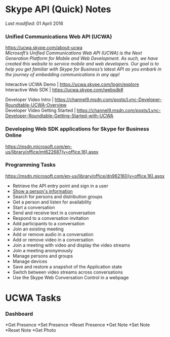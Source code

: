 # Skype API (Quick) Notes
*Last modified*: 01 April 2016

### Unified Communications Web API (UCWA) 
https://ucwa.skype.com/about-ucwa  
_Microsoft’s Unified Communications Web API (UCWA) is the Next Generation Platform for Mobile and Web Development. As such, we have created this website to service mobile and web developers. Our goal is to help you get familiar with Skype for Business’s latest API as you embark in the journey of embedding communications in any app!_   

Interactive UCWA Demo | https://ucwa.skype.com/login/explore  
Interactive Web SDK | https://ucwa.skype.com/websdk#   

Developer Video Intro | https://channel9.msdn.com/posts/Lync-Developer-Roundtable-UCWA-Overview   
Developer Video Getting Started | https://channel9.msdn.com/posts/Lync-Developer-Roundtable-Getting-Started-with-UCWA

### Developing Web SDK applications for Skype for Business Online
https://msdn.microsoft.com/en-us/library/office/mt622687(v=office.16).aspx  

### Programming Tasks
https://msdn.microsoft.com/en-us/library/office/dn962160(v=office.16).aspx  

* Retrieve the API entry point and sign in a user
* [Show a person's information](https://github.com/OfficeDev/skype-docs/blob/master/ShowPersonInfo.md)
* Search for persons and distribution groups
* Get a person and listen for availability
* Start a conversation
* Send and receive text in a conversation
* Respond to a conversation invitation
* Add participants to a conversation
* Join an existing meeting
* Add or remove audio in a conversation
* Add or remove video in a conversation
* Join a meeting with video and display the video streams
* Join a meeting anonymously
* Manage persons and groups
* Manage devices
* Save and restore a snapshot of the Application state
* Switch between video streams across conversations
* Use the Skype Web Conversation Control in a webpage


# UCWA Tasks
### Dashboard
*Get Presence
*Set Presence
*Reset Presence
*Get Note
*Set Note
*Reset Note
*Get Photo


